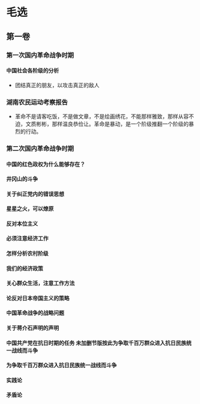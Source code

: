 # 毛选
## 第一卷
### 第一次国内革命战争时期 
#### 中国社会各阶级的分析
- 团结真正的朋友，以攻击真正的敌人
### 湖南农民运动考察报告　
- 革命不是请客吃饭，不是做文章，不是绘画绣花，不能那样雅致，那样从容不迫，文质彬彬，那样温良恭俭让。革命是暴动，是一个阶级推翻一个阶级的暴烈的行动。
### 第二次国内革命战争时期 
#### 中国的红色政权为什么能够存在？ 
#### 井冈山的斗争 
#### 关于纠正党内的错误思想 
#### 星星之火，可以燎原 
#### 反对本位主义 
#### 必须注意经济工作 
#### 怎样分析农村阶级 
#### 我们的经济政策 
#### 关心群众生活，注意工作方法 
#### 论反对日本帝国主义的策略 
#### 中国革命战争的战略问题 
#### 关于蒋介石声明的声明 
#### 中国共产党在抗日时期的任务 未加删节版按此为争取千百万群众进入抗日民族统一战线而斗争
#### 为争取千百万群众进入抗日民族统一战线而斗争 
#### 实践论 
#### 矛盾论 